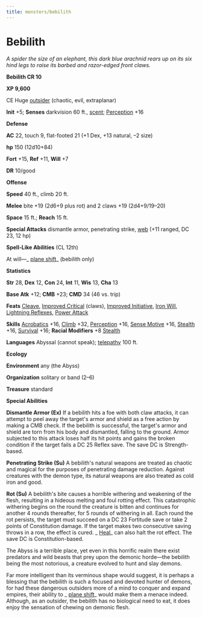 ```yaml
---
title: monsters/bebilith
---
```

# Bebilith

_A spider the size of an elephant, this dark blue arachnid rears up on its six hind legs to raise its barbed and razor-edged front claws._

**Bebilith CR 10**

**XP 9,600**

CE Huge [outsider](creatureTypes.md#_outsider) (chaotic, evil, extraplanar)

**Init** +5; **Senses** darkvision 60 ft., [scent](universalMonsterRules.md#_scent); [Perception](../skills/perception.md#_perception) +16

**Defense**

**AC** 22, touch 9, flat-footed 21 (+1 Dex, +13 natural, –2 size)

**hp** 150 (12d10+84)

**Fort** +15, **Ref** +11, **Will** +7

**DR** 10/good

**Offense**

**Speed** 40 ft., climb 20 ft.

**Melee** bite +19 (2d6+9 plus rot) and 2 claws +19 (2d4+9/19–20)

**Space** 15 ft.; **Reach** 15 ft.

**Special Attacks** dismantle armor, penetrating strike, [web](universalMonsterRules.md#_web) (+11 ranged, DC 23, 12 hp)

**Spell-Like Abilities** (CL 12th)

At will—_ [plane shift](../spells/planeShift.md#_plane-shift)_ (bebilith only)

**Statistics**

**Str** 28, **Dex** 12, **Con** 24, **Int** 11, **Wis** 13, **Cha** 13

**Base Atk** +12; **CMB** +23; **CMD** 34 (46 vs. trip)

**Feats** [Cleave](../feats.md#_cleave), [Improved Critical](../feats.md#_improved-critical) (claws), [Improved Initiative](../feats.md#_improved-initiative), [Iron Will](../feats.md#_iron-will), [Lightning Reflexes](../feats.md#_lightning-reflexes), [Power Attack](../feats.md#_power-attack)

**Skills** [Acrobatics](../skills/acrobatics.md#_acrobatics) +16, [Climb](../skills/climb.md#_climb) +32, [Perception](../skills/perception.md#_perception) +16, [Sense Motive](../skills/senseMotive.md#_sense-motive) +16, [Stealth](../skills/stealth.md#_stealth) +16, [Survival](../skills/survival.md#_survival) +16; **Racial Modifiers** +8 [Stealth](../skills/stealth.md#_stealth)

**Languages** Abyssal (cannot speak); [telepathy](universalMonsterRules.md#_telepathy) 100 ft.

**Ecology**

**Environment** any (the Abyss)

**Organization** solitary or band (2–6)

**Treasure** standard

**Special Abilities**

**Dismantle Armor (Ex)** If a bebilith hits a foe with both claw attacks, it can attempt to peel away the target's armor and shield as a free action by making a CMB check. If the bebilith is successful, the target's armor and shield are torn from his body and dismantled, falling to the ground. Armor subjected to this attack loses half its hit points and gains the broken condition if the target fails a DC 25 Reflex save. The save DC is Strength-based.

**Penetrating Strike (Su)** A bebilith's natural weapons are treated as chaotic and magical for the purposes of penetrating damage reduction. Against creatures with the demon type, its natural weapons are also treated as cold iron and good.

**Rot (Su)** A bebilith's bite causes a horrible withering and weakening of the flesh, resulting in a hideous melting and foul rotting effect. This catastrophic withering begins on the round the creature is bitten and continues for another 4 rounds thereafter, for 5 rounds of withering in all. Each round the rot persists, the target must succeed on a DC 23 Fortitude save or take 2 points of Constitution damage. If the target makes two consecutive saving throws in a row, the effect is cured. _ [Heal](../skills/heal.md#_heal)_ can also halt the rot effect. The save DC is Constitution-based.

The Abyss is a terrible place, yet even in this horrific realm there exist predators and wild beasts that prey upon the demonic horde—the bebilith being the most notorious, a creature evolved to hunt and slay demons.

Far more intelligent than its verminous shape would suggest, it is perhaps a blessing that the bebilith is such a focused and devoted hunter of demons, for had these dangerous outsiders more of a mind to conquer and expand empires, their ability to _ [plane shift](../spells/planeShift.md#_plane-shift)_ would make them a menace indeed. Although, as an outsider, the bebilith has no biological need to eat, it does enjoy the sensation of chewing on demonic flesh.

